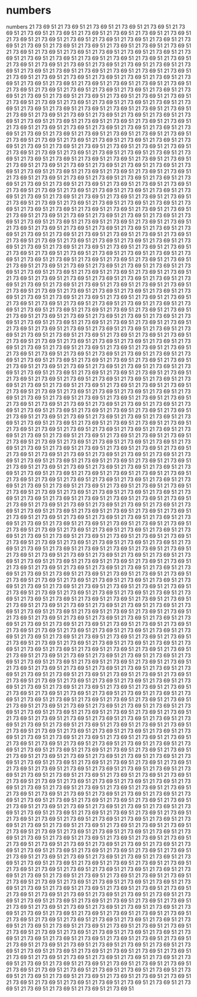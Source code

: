# numbers
numbers
21 73 69 51
21 73 69 51
21 73 69 51
21 73 69 51
21 73 69 51
21 73 69 51
21 73 69 51
21 73 69 51
21 73 69 51
21 73 69 51
21 73 69 51
21 73 69 51
21 73 69 51
21 73 69 51
21 73 69 51
21 73 69 51
21 73 69 51
21 73 69 51
21 73 69 51
21 73 69 51
21 73 69 51
21 73 69 51
21 73 69 51
21 73 69 51
21 73 69 51
21 73 69 51
21 73 69 51
21 73 69 51
21 73 69 51
21 73 69 51
21 73 69 51
21 73 69 51
21 73 69 51
21 73 69 51
21 73 69 51
21 73 69 51
21 73 69 51
21 73 69 51
21 73 69 51
21 73 69 51
21 73 69 51
21 73 69 51
21 73 69 51
21 73 69 51
21 73 69 51
21 73 69 51
21 73 69 51
21 73 69 51
21 73 69 51
21 73 69 51
21 73 69 51
21 73 69 51
21 73 69 51
21 73 69 51
21 73 69 51
21 73 69 51
21 73 69 51
21 73 69 51
21 73 69 51
21 73 69 51
21 73 69 51
21 73 69 51
21 73 69 51
21 73 69 51
21 73 69 51
21 73 69 51
21 73 69 51
21 73 69 51
21 73 69 51
21 73 69 51
21 73 69 51
21 73 69 51
21 73 69 51
21 73 69 51
21 73 69 51
21 73 69 51
21 73 69 51
21 73 69 51
21 73 69 51
21 73 69 51
21 73 69 51
21 73 69 51
21 73 69 51
21 73 69 51
21 73 69 51
21 73 69 51
21 73 69 51
21 73 69 51
21 73 69 51
21 73 69 51
21 73 69 51
21 73 69 51
21 73 69 51
21 73 69 51
21 73 69 51
21 73 69 51
21 73 69 51
21 73 69 51
21 73 69 51
21 73 69 51
21 73 69 51
21 73 69 51
21 73 69 51
21 73 69 51
21 73 69 51
21 73 69 51
21 73 69 51
21 73 69 51
21 73 69 51
21 73 69 51
21 73 69 51
21 73 69 51
21 73 69 51
21 73 69 51
21 73 69 51
21 73 69 51
21 73 69 51
21 73 69 51
21 73 69 51
21 73 69 51
21 73 69 51
21 73 69 51
21 73 69 51
21 73 69 51
21 73 69 51
21 73 69 51
21 73 69 51
21 73 69 51
21 73 69 51
21 73 69 51
21 73 69 51
21 73 69 51
21 73 69 51
21 73 69 51
21 73 69 51
21 73 69 51
21 73 69 51
21 73 69 51
21 73 69 51
21 73 69 51
21 73 69 51
21 73 69 51
21 73 69 51
21 73 69 51
21 73 69 51
21 73 69 51
21 73 69 51
21 73 69 51
21 73 69 51
21 73 69 51
21 73 69 51
21 73 69 51
21 73 69 51
21 73 69 51
21 73 69 51
21 73 69 51
21 73 69 51
21 73 69 51
21 73 69 51
21 73 69 51
21 73 69 51
21 73 69 51
21 73 69 51
21 73 69 51
21 73 69 51
21 73 69 51
21 73 69 51
21 73 69 51
21 73 69 51
21 73 69 51
21 73 69 51
21 73 69 51
21 73 69 51
21 73 69 51
21 73 69 51
21 73 69 51
21 73 69 51
21 73 69 51
21 73 69 51
21 73 69 51
21 73 69 51
21 73 69 51
21 73 69 51
21 73 69 51
21 73 69 51
21 73 69 51
21 73 69 51
21 73 69 51
21 73 69 51
21 73 69 51
21 73 69 51
21 73 69 51
21 73 69 51
21 73 69 51
21 73 69 51
21 73 69 51
21 73 69 51
21 73 69 51
21 73 69 51
21 73 69 51
21 73 69 51
21 73 69 51
21 73 69 51
21 73 69 51
21 73 69 51
21 73 69 51
21 73 69 51
21 73 69 51
21 73 69 51
21 73 69 51
21 73 69 51
21 73 69 51
21 73 69 51
21 73 69 51
21 73 69 51
21 73 69 51
21 73 69 51
21 73 69 51
21 73 69 51
21 73 69 51
21 73 69 51
21 73 69 51
21 73 69 51
21 73 69 51
21 73 69 51
21 73 69 51
21 73 69 51
21 73 69 51
21 73 69 51
21 73 69 51
21 73 69 51
21 73 69 51
21 73 69 51
21 73 69 51
21 73 69 51
21 73 69 51
21 73 69 51
21 73 69 51
21 73 69 51
21 73 69 51
21 73 69 51
21 73 69 51
21 73 69 51
21 73 69 51
21 73 69 51
21 73 69 51
21 73 69 51
21 73 69 51
21 73 69 51
21 73 69 51
21 73 69 51
21 73 69 51
21 73 69 51
21 73 69 51
21 73 69 51
21 73 69 51
21 73 69 51
21 73 69 51
21 73 69 51
21 73 69 51
21 73 69 51
21 73 69 51
21 73 69 51
21 73 69 51
21 73 69 51
21 73 69 51
21 73 69 51
21 73 69 51
21 73 69 51
21 73 69 51
21 73 69 51
21 73 69 51
21 73 69 51
21 73 69 51
21 73 69 51
21 73 69 51
21 73 69 51
21 73 69 51
21 73 69 51
21 73 69 51
21 73 69 51
21 73 69 51
21 73 69 51
21 73 69 51
21 73 69 51
21 73 69 51
21 73 69 51
21 73 69 51
21 73 69 51
21 73 69 51
21 73 69 51
21 73 69 51
21 73 69 51
21 73 69 51
21 73 69 51
21 73 69 51
21 73 69 51
21 73 69 51
21 73 69 51
21 73 69 51
21 73 69 51
21 73 69 51
21 73 69 51
21 73 69 51
21 73 69 51
21 73 69 51
21 73 69 51
21 73 69 51
21 73 69 51
21 73 69 51
21 73 69 51
21 73 69 51
21 73 69 51
21 73 69 51
21 73 69 51
21 73 69 51
21 73 69 51
21 73 69 51
21 73 69 51
21 73 69 51
21 73 69 51
21 73 69 51
21 73 69 51
21 73 69 51
21 73 69 51
21 73 69 51
21 73 69 51
21 73 69 51
21 73 69 51
21 73 69 51
21 73 69 51
21 73 69 51
21 73 69 51
21 73 69 51
21 73 69 51
21 73 69 51
21 73 69 51
21 73 69 51
21 73 69 51
21 73 69 51
21 73 69 51
21 73 69 51
21 73 69 51
21 73 69 51
21 73 69 51
21 73 69 51
21 73 69 51
21 73 69 51
21 73 69 51
21 73 69 51
21 73 69 51
21 73 69 51
21 73 69 51
21 73 69 51
21 73 69 51
21 73 69 51
21 73 69 51
21 73 69 51
21 73 69 51
21 73 69 51
21 73 69 51
21 73 69 51
21 73 69 51
21 73 69 51
21 73 69 51
21 73 69 51
21 73 69 51
21 73 69 51
21 73 69 51
21 73 69 51
21 73 69 51
21 73 69 51
21 73 69 51
21 73 69 51
21 73 69 51
21 73 69 51
21 73 69 51
21 73 69 51
21 73 69 51
21 73 69 51
21 73 69 51
21 73 69 51
21 73 69 51
21 73 69 51
21 73 69 51
21 73 69 51
21 73 69 51
21 73 69 51
21 73 69 51
21 73 69 51
21 73 69 51
21 73 69 51
21 73 69 51
21 73 69 51
21 73 69 51
21 73 69 51
21 73 69 51
21 73 69 51
21 73 69 51
21 73 69 51
21 73 69 51
21 73 69 51
21 73 69 51
21 73 69 51
21 73 69 51
21 73 69 51
21 73 69 51
21 73 69 51
21 73 69 51
21 73 69 51
21 73 69 51
21 73 69 51
21 73 69 51
21 73 69 51
21 73 69 51
21 73 69 51
21 73 69 51
21 73 69 51
21 73 69 51
21 73 69 51
21 73 69 51
21 73 69 51
21 73 69 51
21 73 69 51
21 73 69 51
21 73 69 51
21 73 69 51
21 73 69 51
21 73 69 51
21 73 69 51
21 73 69 51
21 73 69 51
21 73 69 51
21 73 69 51
21 73 69 51
21 73 69 51
21 73 69 51
21 73 69 51
21 73 69 51
21 73 69 51
21 73 69 51
21 73 69 51
21 73 69 51
21 73 69 51
21 73 69 51
21 73 69 51
21 73 69 51
21 73 69 51
21 73 69 51
21 73 69 51
21 73 69 51
21 73 69 51
21 73 69 51
21 73 69 51
21 73 69 51
21 73 69 51
21 73 69 51
21 73 69 51
21 73 69 51
21 73 69 51
21 73 69 51
21 73 69 51
21 73 69 51
21 73 69 51
21 73 69 51
21 73 69 51
21 73 69 51
21 73 69 51
21 73 69 51
21 73 69 51
21 73 69 51
21 73 69 51
21 73 69 51
21 73 69 51
21 73 69 51
21 73 69 51
21 73 69 51
21 73 69 51
21 73 69 51
21 73 69 51
21 73 69 51
21 73 69 51
21 73 69 51
21 73 69 51
21 73 69 51
21 73 69 51
21 73 69 51
21 73 69 51
21 73 69 51
21 73 69 51
21 73 69 51
21 73 69 51
21 73 69 51
21 73 69 51
21 73 69 51
21 73 69 51
21 73 69 51
21 73 69 51
21 73 69 51
21 73 69 51
21 73 69 51
21 73 69 51
21 73 69 51
21 73 69 51
21 73 69 51
21 73 69 51
21 73 69 51
21 73 69 51
21 73 69 51
21 73 69 51
21 73 69 51
21 73 69 51
21 73 69 51
21 73 69 51
21 73 69 51
21 73 69 51
21 73 69 51
21 73 69 51
21 73 69 51
21 73 69 51
21 73 69 51
21 73 69 51
21 73 69 51
21 73 69 51
21 73 69 51
21 73 69 51
21 73 69 51
21 73 69 51
21 73 69 51
21 73 69 51
21 73 69 51
21 73 69 51
21 73 69 51
21 73 69 51
21 73 69 51
21 73 69 51
21 73 69 51
21 73 69 51
21 73 69 51
21 73 69 51
21 73 69 51
21 73 69 51
21 73 69 51
21 73 69 51
21 73 69 51
21 73 69 51
21 73 69 51
21 73 69 51
21 73 69 51
21 73 69 51
21 73 69 51
21 73 69 51
21 73 69 51
21 73 69 51
21 73 69 51
21 73 69 51
21 73 69 51
21 73 69 51
21 73 69 51
21 73 69 51
21 73 69 51
21 73 69 51
21 73 69 51
21 73 69 51
21 73 69 51
21 73 69 51
21 73 69 51
21 73 69 51
21 73 69 51
21 73 69 51
21 73 69 51
21 73 69 51
21 73 69 51
21 73 69 51
21 73 69 51
21 73 69 51
21 73 69 51
21 73 69 51
21 73 69 51
21 73 69 51
21 73 69 51
21 73 69 51
21 73 69 51
21 73 69 51
21 73 69 51
21 73 69 51
21 73 69 51
21 73 69 51
21 73 69 51
21 73 69 51
21 73 69 51
21 73 69 51
21 73 69 51
21 73 69 51
21 73 69 51
21 73 69 51
21 73 69 51
21 73 69 51
21 73 69 51
21 73 69 51
21 73 69 51
21 73 69 51
21 73 69 51
21 73 69 51
21 73 69 51
21 73 69 51
21 73 69 51
21 73 69 51
21 73 69 51
21 73 69 51
21 73 69 51
21 73 69 51
21 73 69 51
21 73 69 51
21 73 69 51
21 73 69 51
21 73 69 51
21 73 69 51
21 73 69 51
21 73 69 51
21 73 69 51
21 73 69 51
21 73 69 51
21 73 69 51
21 73 69 51
21 73 69 51
21 73 69 51
21 73 69 51
21 73 69 51
21 73 69 51
21 73 69 51
21 73 69 51
21 73 69 51
21 73 69 51
21 73 69 51
21 73 69 51
21 73 69 51
21 73 69 51
21 73 69 51
21 73 69 51
21 73 69 51
21 73 69 51
21 73 69 51
21 73 69 51
21 73 69 51
21 73 69 51
21 73 69 51
21 73 69 51
21 73 69 51
21 73 69 51
21 73 69 51
21 73 69 51
21 73 69 51
21 73 69 51
21 73 69 51
21 73 69 51
21 73 69 51
21 73 69 51
21 73 69 51
21 73 69 51
21 73 69 51
21 73 69 51
21 73 69 51
21 73 69 51
21 73 69 51
21 73 69 51
21 73 69 51
21 73 69 51
21 73 69 51
21 73 69 51
21 73 69 51
21 73 69 51
21 73 69 51
21 73 69 51
21 73 69 51
21 73 69 51
21 73 69 51
21 73 69 51
21 73 69 51
21 73 69 51
21 73 69 51
21 73 69 51
21 73 69 51
21 73 69 51
21 73 69 51
21 73 69 51
21 73 69 51
21 73 69 51
21 73 69 51
21 73 69 51
21 73 69 51
21 73 69 51
21 73 69 51
21 73 69 51
21 73 69 51
21 73 69 51
21 73 69 51
21 73 69 51
21 73 69 51
21 73 69 51
21 73 69 51
21 73 69 51
21 73 69 51
21 73 69 51
21 73 69 51
21 73 69 51
21 73 69 51
21 73 69 51
21 73 69 51
21 73 69 51
21 73 69 51
21 73 69 51
21 73 69 51
21 73 69 51
21 73 69 51
21 73 69 51
21 73 69 51
21 73 69 51
21 73 69 51
21 73 69 51
21 73 69 51
21 73 69 51
21 73 69 51
21 73 69 51
21 73 69 51
21 73 69 51
21 73 69 51
21 73 69 51
21 73 69 51
21 73 69 51
21 73 69 51
21 73 69 51
21 73 69 51
21 73 69 51
21 73 69 51
21 73 69 51
21 73 69 51
21 73 69 51
21 73 69 51
21 73 69 51
21 73 69 51
21 73 69 51
21 73 69 51
21 73 69 51
21 73 69 51
21 73 69 51
21 73 69 51
21 73 69 51
21 73 69 51
21 73 69 51
21 73 69 51
21 73 69 51
21 73 69 51
21 73 69 51
21 73 69 51
21 73 69 51
21 73 69 51
21 73 69 51
21 73 69 51
21 73 69 51
21 73 69 51
21 73 69 51
21 73 69 51
21 73 69 51
21 73 69 51
21 73 69 51
21 73 69 51
21 73 69 51
21 73 69 51
21 73 69 51
21 73 69 51
21 73 69 51
21 73 69 51
21 73 69 51
21 73 69 51
21 73 69 51
21 73 69 51
21 73 69 51
21 73 69 51
21 73 69 51
21 73 69 51
21 73 69 51
21 73 69 51
21 73 69 51
21 73 69 51
21 73 69 51
21 73 69 51
21 73 69 51
21 73 69 51
21 73 69 51
21 73 69 51
21 73 69 51
21 73 69 51
21 73 69 51
21 73 69 51
21 73 69 51
21 73 69 51
21 73 69 51
21 73 69 51
21 73 69 51
21 73 69 51
21 73 69 51
21 73 69 51
21 73 69 51
21 73 69 51
21 73 69 51
21 73 69 51
21 73 69 51
21 73 69 51
21 73 69 51
21 73 69 51
21 73 69 51
21 73 69 51
21 73 69 51
21 73 69 51
21 73 69 51
21 73 69 51
21 73 69 51
21 73 69 51
21 73 69 51
21 73 69 51
21 73 69 51
21 73 69 51
21 73 69 51
21 73 69 51
21 73 69 51
21 73 69 51
21 73 69 51
21 73 69 51
21 73 69 51
21 73 69 51
21 73 69 51
21 73 69 51
21 73 69 51
21 73 69 51
21 73 69 51
21 73 69 51
21 73 69 51
21 73 69 51
21 73 69 51
21 73 69 51
21 73 69 51
21 73 69 51
21 73 69 51
21 73 69 51
21 73 69 51
21 73 69 51
21 73 69 51
21 73 69 51
21 73 69 51
21 73 69 51
21 73 69 51
21 73 69 51
21 73 69 51
21 73 69 51
21 73 69 51
21 73 69 51
21 73 69 51
21 73 69 51
21 73 69 51
21 73 69 51
21 73 69 51
21 73 69 51
21 73 69 51
21 73 69 51
21 73 69 51
21 73 69 51
21 73 69 51
21 73 69 51
21 73 69 51
21 73 69 51
21 73 69 51
21 73 69 51
21 73 69 51
21 73 69 51
21 73 69 51
21 73 69 51
21 73 69 51
21 73 69 51
21 73 69 51
21 73 69 51
21 73 69 51
21 73 69 51
21 73 69 51
21 73 69 51
21 73 69 51
21 73 69 51
21 73 69 51
21 73 69 51
21 73 69 51
21 73 69 51
21 73 69 51
21 73 69 51
21 73 69 51
21 73 69 51
21 73 69 51
21 73 69 51
21 73 69 51
21 73 69 51
21 73 69 51
21 73 69 51
21 73 69 51
21 73 69 51
21 73 69 51
21 73 69 51
21 73 69 51
21 73 69 51
21 73 69 51
21 73 69 51
21 73 69 51
21 73 69 51
21 73 69 51
21 73 69 51
21 73 69 51
21 73 69 51
21 73 69 51
21 73 69 51
21 73 69 51
21 73 69 51
21 73 69 51
21 73 69 51
21 73 69 51
21 73 69 51
21 73 69 51
21 73 69 51
21 73 69 51
21 73 69 51
21 73 69 51
21 73 69 51
21 73 69 51
21 73 69 51
21 73 69 51
21 73 69 51
21 73 69 51
21 73 69 51
21 73 69 51
21 73 69 51
21 73 69 51
21 73 69 51
21 73 69 51
21 73 69 51
21 73 69 51
21 73 69 51
21 73 69 51
21 73 69 51
21 73 69 51
21 73 69 51
21 73 69 51
21 73 69 51
21 73 69 51
21 73 69 51
21 73 69 51
21 73 69 51
21 73 69 51
21 73 69 51
21 73 69 51
21 73 69 51
21 73 69 51
21 73 69 51
21 73 69 51
21 73 69 51
21 73 69 51
21 73 69 51
21 73 69 51
21 73 69 51
21 73 69 51
21 73 69 51
21 73 69 51
21 73 69 51
21 73 69 51
21 73 69 51
21 73 69 51
21 73 69 51
21 73 69 51
21 73 69 51
21 73 69 51
21 73 69 51
21 73 69 51
21 73 69 51
21 73 69 51
21 73 69 51
21 73 69 51
21 73 69 51
21 73 69 51
21 73 69 51
21 73 69 51
21 73 69 51
21 73 69 51
21 73 69 51
21 73 69 51
21 73 69 51
21 73 69 51
21 73 69 51
21 73 69 51
21 73 69 51
21 73 69 51
21 73 69 51
21 73 69 51
